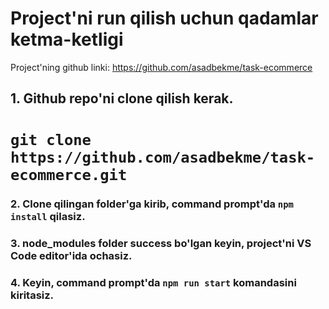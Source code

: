 # Project'ni run qilish uchun qadamlar ketma-ketligi

Project'ning github linki: https://github.com/asadbekme/task-ecommerce

## 1. Github repo'ni clone qilish kerak.
# `git clone https://github.com/asadbekme/task-ecommerce.git`

### 2. Clone qilingan folder'ga kirib, command prompt'da `npm install` qilasiz.

### 3. node_modules folder success bo'lgan keyin, project'ni VS Code editor'ida ochasiz.

### 4. Keyin, command prompt'da `npm run start` komandasini kiritasiz.



